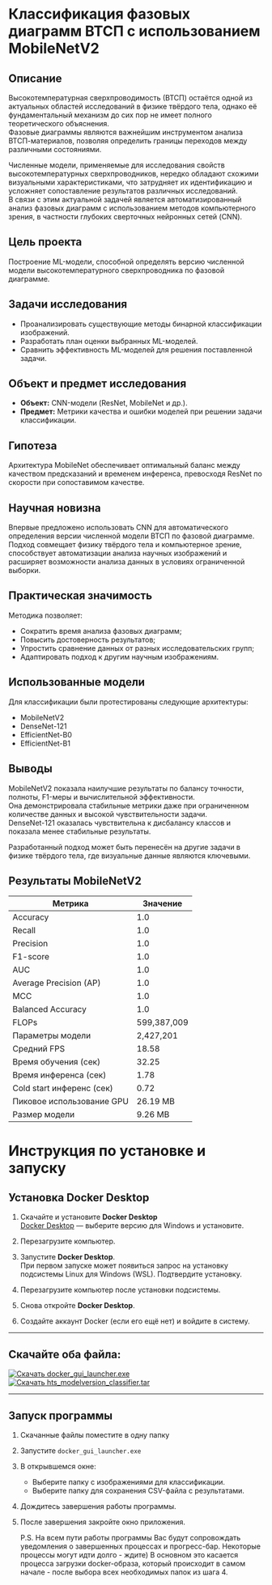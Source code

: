 # Классификация фазовых диаграмм ВТСП с использованием MobileNetV2

## Описание

Высокотемпературная сверхпроводимость (ВТСП) остаётся одной из актуальных областей исследований в физике твёрдого тела, однако её фундаментальный механизм до сих пор не имеет полного теоретического объяснения.  
Фазовые диаграммы являются важнейшим инструментом анализа ВТСП-материалов, позволяя определить границы переходов между различными состояниями.

Численные модели, применяемые для исследования свойств высокотемпературных сверхпроводников, нередко обладают схожими визуальными характеристиками, что затрудняет их идентификацию и усложняет сопоставление результатов различных исследований.  
В связи с этим актуальной задачей является автоматизированный анализ фазовых диаграмм с использованием методов компьютерного зрения, в частности глубоких сверточных нейронных сетей (CNN).

## Цель проекта

Построение ML-модели, способной определять версию численной модели высокотемпературного сверхпроводника по фазовой диаграмме.

## Задачи исследования

- Проанализировать существующие методы бинарной классификации изображений.
- Разработать план оценки выбранных ML-моделей.
- Сравнить эффективность ML-моделей для решения поставленной задачи.

## Объект и предмет исследования

- **Объект:** CNN-модели (ResNet, MobileNet и др.).
- **Предмет:** Метрики качества и ошибки моделей при решении задачи классификации.

## Гипотеза

Архитектура MobileNet обеспечивает оптимальный баланс между качеством предсказаний и временем инференса, превосходя ResNet по скорости при сопоставимом качестве.

## Научная новизна

Впервые предложено использовать CNN для автоматического определения версии численной модели ВТСП по фазовой диаграмме.  
Подход совмещает физику твёрдого тела и компьютерное зрение, способствует автоматизации анализа научных изображений и расширяет возможности анализа данных в условиях ограниченной выборки.

## Практическая значимость

Методика позволяет:
- Сократить время анализа фазовых диаграмм;
- Повысить достоверность результатов;
- Упростить сравнение данных от разных исследовательских групп;
- Адаптировать подход к другим научным изображениям.

## Использованные модели

Для классификации были протестированы следующие архитектуры:
- MobileNetV2
- DenseNet-121
- EfficientNet-B0
- EfficientNet-B1

## Выводы

MobileNetV2 показала наилучшие результаты по балансу точности, полноты, F1-меры и вычислительной эффективности.  
Она демонстрировала стабильные метрики даже при ограниченном количестве данных и высокой чувствительности задачи.  
DenseNet-121 оказалась чувствительна к дисбалансу классов и показала менее стабильные результаты.

Разработанный подход может быть перенесён на другие задачи в физике твёрдого тела, где визуальные данные являются ключевыми.

## Результаты MobileNetV2

| Метрика                     | Значение                  |
|----------------------------|---------------------------|
| Accuracy                   | 1.0                       |
| Recall                     | 1.0                       |
| Precision                  | 1.0                       |
| F1-score                   | 1.0                       |
| AUC                        | 1.0                       |
| Average Precision (AP)     | 1.0                       |
| MCC                        | 1.0                       |
| Balanced Accuracy          | 1.0                       |
| FLOPs                      | 599,387,009               |
| Параметры модели           | 2,427,201                 |
| Средний FPS                | 18.58                     |
| Время обучения (сек)       | 32.25                     |
| Время инференса (сек)      | 1.78                      |
| Cold start инференс (сек) | 0.72                      |
| Пиковое использование GPU | 26.19 MB                  |
| Размер модели              | 9.26 MB                   |

# Инструкция по установке и запуску

## Установка Docker Desktop

1. Скачайте и установите **Docker Desktop**  
   [Docker Desktop](https://www.docker.com/products/docker-desktop) — выберите версию для Windows и установите.

2. Перезагрузите компьютер.

3. Запустите **Docker Desktop**.  
   При первом запуске может появиться запрос на установку подсистемы Linux для Windows (WSL). Подтвердите установку.

4. Перезагрузите компьютер после установки подсистемы.

5. Снова откройте **Docker Desktop**.

6. Создайте аккаунт Docker (если его ещё нет) и войдите в систему.

---

## Скачайте оба файла:

[![Скачать docker_gui_launcher.exe](https://img.shields.io/badge/Скачать-docker_gui_launcher.exe-blue)](https://github.com/Serafim-25/HTS_ModelVersion_Classification/raw/main/hts_modelversion_classifier/docker_gui_launcher.exe)  
[![Скачать hts_modelversion_classifier.tar](https://img.shields.io/badge/Скачать-hts_modelversion_classifier.tar-blue)](https://github.com/Serafim-25/HTS_ModelVersion_Classification/raw/main/hts_modelversion_classifier/hts_modelversion_classifier.tar)

---

## Запуск программы

1. Скачанные файлы поместите в одну папку

3. Запустите `docker_gui_launcher.exe`

4. В открывшемся окне:

   - Выберите папку с изображениями для классификации.  
   - Выберите папку для сохранения CSV-файла с результатами.

5. Дождитесь завершения работы программы.

6. После завершения закройте окно приложения.

   P.S. На всем пути работы программы Вас будут сопровождать уведомления о завершенных процессах и прогресс-бар. Некоторые процессы могут идти долго - ждите) В основном это касается процесса загрузки docker-образа, который происходит в самом начале - после выбора всех необходимых папок из шага 4.

